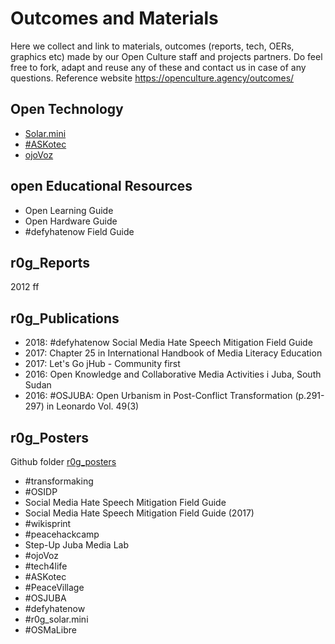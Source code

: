 # Outcomes and Materials
Here we collect and link to materials, outcomes (reports, tech, OERs, graphics etc) made by our Open Culture staff and projects partners.
Do feel free to fork, adapt and reuse any of these and contact us in case of any questions.
Reference website https://openculture.agency/outcomes/
 
## Open Technology
- [Solar.mini](https://github.com/opencultureagency/Solar.mini)
- [#ASKotec](https://github.com/opencultureagency/ASKotec)
- [ojoVoz](https://github.com/opencultureagency/ojoVoz_mobile)
 
## open Educational Resources
- Open Learning Guide
- Open Hardware Guide
- #defyhatenow Field Guide
 
## r0g_Reports
2012 ff
 
## r0g_Publications
- 2018: #defyhatenow Social Media Hate Speech Mitigation Field Guide
- 2017: Chapter 25 in International Handbook of Media Literacy Education 
- 2017: Let's Go jHub - Community first
- 2016: Open Knowledge and Collaborative Media Activities i Juba, South Sudan
- 2016: #OSJUBA: Open Urbanism in Post-Conflict Transformation (p.291-297) in Leonardo Vol. 49(3)

 
## r0g_Posters
Github folder [r0g_posters](https://github.com/opencultureagency/office-material/tree/master/r0g_posters)
- #transformaking
- #OSIDP
- Social Media Hate Speech Mitigation Field Guide
- Social Media Hate Speech Mitigation Field Guide (2017)
- #wikisprint
- #peacehackcamp
- Step-Up Juba Media Lab
- #ojoVoz
- #tech4life
- #ASKotec
- #PeaceVillage
- #OSJUBA
- #defyhatenow
- #r0g_solar.mini
- #OSMaLibre

